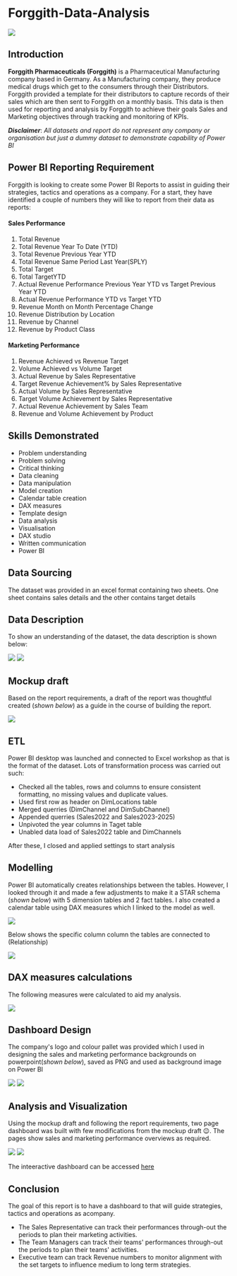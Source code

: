 # Forggith-Data-Analysis
![](logo.png)
## Introduction
**Forggith Pharmaceuticals (Forggith)** is a Pharmaceutical Manufacturing company based in Germany. As a Manufacturing company, they produce medical drugs which get to the consumers through their Distributors.
Forggith provided a template for their distributors to capture records of their sales which are then sent to Forggith on a monthly basis. This data is then used for reporting and analysis by Forggith to achieve their goals Sales and Marketing objectives through tracking and monitoring of KPIs.

**_Disclaimer_**: _All datasets and report do not represent any company or organisation but just a dummy dataset to demonstrate capability of Power BI_

## Power BI Reporting Requirement
Forggith is looking to create some Power BI Reports to assist in guiding their strategies, tactics and operations as a company. For a start, they have identified a couple of numbers they will like to report from their data as reports:
#### Sales Performance
1.	Total  Revenue
2.	Total Revenue Year To Date (YTD)
3.	Total Revenue Previous Year YTD
4.	Total Revenue Same Period Last Year(SPLY)
5.	Total Target
6.	Total TargetYTD
7.	Actual Revenue Performance Previous Year YTD vs Target Previous Year YTD
8.	Actual Revenue Performance YTD vs Target YTD
9.	Revenue Month on Month Percentage Change
10.	Revenue Distribution by Location
11.	Revenue by Channel
12.	Revenue by Product Class
#### Marketing Performance
1.	Revenue Achieved vs Revenue Target
2.	Volume Achieved vs Volume Target
3.	Actual Revenue by Sales Representative
4.	Target Revenue Achievement% by Sales Representative
5.	Actual Volume by Sales Representative
6.	Target Volume Achievement by Sales Representative
7.	Actual Revenue Achievement by Sales Team
8.	Revenue and Volume Achievement by Product
   
## Skills Demonstrated
- Problem understanding 
- Problem solving 
- Critical thinking
- Data cleaning
- Data manipulation
- Model creation
- Calendar table creation
- DAX measures
- Template design
- Data analysis
- Visualisation
- DAX studio
- Written communication
- Power BI

## Data Sourcing
The dataset was provided in an excel format containing two sheets. One sheet contains sales details and the other contains target details

## Data Description
To show an understanding of the dataset, the data description is shown below:

![](DataDescription1.png)
![](DataDescription2.png)

## Mockup draft
Based on the report requirements, a draft of the report was thoughtful created (_shown below_) as a guide in the course of building the report.

![](MockupPage.png)

## ETL
Power BI desktop was launched and connected to Excel workshop as that is the format of the dataset. Lots of transformation process was carried out such:
- Checked all the tables, rows and columns to ensure consistent formatting, no missing values and duplicate values. 
- Used first row as header on DimLocations table
- Merged querries (DimChannel and DimSubChannel)
- Appended querries (Sales2022 and Sales2023-2025)
- Unpivoted the year columns in Taget table 
- Unabled data load of Sales2022 table and DimChannels
  
After these, I closed and applied settings to start analysis

## Modelling
Power BI automatically creates relationships between the tables. However, I looked through it and made a few adjustments to make it a STAR schema (_shown below_) with 5 dimension tables and 2 fact tables. I also created a calendar table using DAX measures which I linked to the model as well.

![](StarModel.png)

Below shows the specific column column the tables are connected to (Relationship)

![](Relationship.png)

## DAX measures calculations
The following measures were calculated to aid my analysis.

![](DAX.png)

## Dashboard Design
The company's logo and colour pallet was provided which I used in designing the sales and marketing performance backgrounds on powerpoint(_shown below_), saved as PNG and used as background image on Power BI

![](SalesDesign.png)
![](MarketingDesign.png)

## Analysis and Visualization
Using the mockup draft and following the report requirements, two page dashboard was built with few modifications from the mockup draft 😉. The pages show sales and marketing performance overviews as required.

![](SalesDashboard.png)
![](MarketingDashboard.png)

The inteeractive dashboard can be accessed [here](https://app.powerbi.com/view?r=eyJrIjoiMmJkMWNiNWEtODU5Ni00NzgwLWFiYzktYzA4MjdkMGU3ZTYxIiwidCI6ImFmMWJhNzExLTA2MmMtNGYzZS04YmNjLWQyY2U4N2RjNGQwYSJ9)

## Conclusion
The goal of this report is to have a dashboard to that will guide strategies, tactics and operations as acompany.
- The Sales Representative can track their performances through-out the periods to plan their marketing activities.
- The Team Managers can track their teams' performances through-out the periods to plan their teams' activities.
- Executive team can track Revenue numbers to monitor alignment with the set targets to influence medium to long term strategies.


